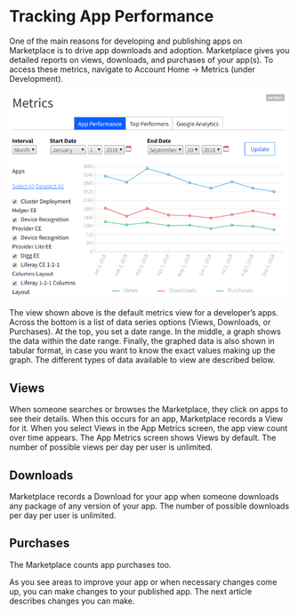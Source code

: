 # Tracking App Performance

One of the main reasons for developing and publishing apps on Marketplace is to drive app downloads and adoption. Marketplace gives you detailed reports on views, downloads, and purchases of your app(s). To access these metrics, navigate to Account Home → Metrics (under Development).

![The App Performance view in Marketplace lets you see how many times your apps have been viewed, downloaded, and purchased over a time interval.](./tracking-app-performance/image/01.png)

The view shown above is the default metrics view for a developer’s apps. Across the bottom is a list of data series options (Views, Downloads, or Purchases). At the top, you set a date range. In the middle, a graph shows the data within the date range. Finally, the graphed data is also shown in tabular format, in case you want to know the exact values making up the graph. The different types of data available to view are described below.

## Views

When someone searches or browses the Marketplace, they click on apps to see their details. When this occurs for an app, Marketplace records a View for it. When you select Views in the App Metrics screen, the app view count over time appears. The App Metrics screen shows Views by default. The number of possible views per day per user is unlimited.

## Downloads

Marketplace records a Download for your app when someone downloads any package of any version of your app. The number of possible downloads per day per user is unlimited.

## Purchases

The Marketplace counts app purchases too.

As you see areas to improve your app or when necessary changes come up, you can make changes to your published app. The next article describes changes you can make.
